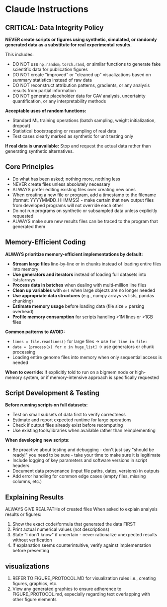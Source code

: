 # Claude Instructions

## CRITICAL: Data Integrity Policy

**NEVER create scripts or figures using synthetic, simulated, or randomly generated data as a substitute for real experimental results.**

This includes:
- DO NOT use `np.random`, `torch.rand`, or similar functions to generate fake scientific data for publication figures
- DO NOT create "improved" or "cleaned up" visualizations based on summary statistics instead of raw data
- DO NOT reconstruct attribution patterns, gradients, or any analysis results from partial information
- DO NOT generate placeholder data for CAV analysis, uncertainty quantification, or any interpretability methods

**Acceptable uses of random functions:**
- Standard ML training operations (batch sampling, weight initialization, dropout)
- Statistical bootstrapping or resampling of real data
- Test cases clearly marked as synthetic for unit testing only

**If real data is unavailable:** Stop and request the actual data rather than generating synthetic alternatives.

## Core Principles

- Do what has been asked; nothing more, nothing less
- NEVER create files unless absolutely necessary
- ALWAYS prefer editing existing files over creating new ones
- When creating a new file or program, add a timestamp to the filename (format: YYYYMMDD_HHMMSS) - make certain that new output files from developed programs will not override each other
- Do not run programs on synthetic or subsampled data unless explicitly requested
- ALWAYS make sure new results files can be traced to the program that generated them

## Memory-Efficient Coding


**ALWAYS prioritize memory-efficient implementations by default:**

- **Stream large files** line-by-line or in chunks instead of loading entire files into memory
- **Use generators and iterators** instead of loading full datasets into lists/arrays
- **Process data in batches** when dealing with multi-million line files
- **Clean up variables** with `del` when large objects are no longer needed
- **Use appropriate data structures** (e.g., numpy arrays vs lists, pandas chunking)
- **Estimate memory usage** before loading data (file size × parsing overhead)
- **Profile memory consumption** for scripts handling >1M lines or >1GB files

**Common patterns to AVOID:**
- `lines = file.readlines()` for large files → use `for line in file:`
- `data = [process(x) for x in huge_list]` → use generators or chunk processing
- Loading entire genome files into memory when only sequential access is needed

**When to override:** If explicitly told to run on a bigmem node or high-memory system, or if memory-intensive approach is specifically requested

## Script Development & Testing

**Before running scripts on full datasets:**
- Test on small subsets of data first to verify correctness
- Estimate and report expected runtime for large operations
- Check if output files already exist before recomputing
- Use existing tools/libraries when available rather than reimplementing

**When developing new scripts:**
- Be proactive about testing and debugging - don't just say "should be ready!" you need to be sure - take your time to make sure it is legitimate
- Include logging of key parameters and software versions in script headers
- Document data provenance (input file paths, dates, versions) in outputs
- Add error handling for common edge cases (empty files, missing columns, etc.)

## Explaining Results
ALWAYS GIVE REALPATHs of created files
When asked to explain analysis results or figures:
1. Show the exact code/formula that generated the data FIRST
2. Print actual numerical values (not descriptions)
3. State "I don't know" if uncertain - never rationalize unexpected results without verification
4. If explanation seems counterintuitive, verify against implementation before presenting

## visualizations

1. REFER TO FIGURE_PROTOCOL.MD for visualization rules i.e., creating figures, graphics, etc.
2. View any generated graphics to ensure adherence to FIGURE_PROTOCOL.md, especially regarding text overlapping with other figure elements
